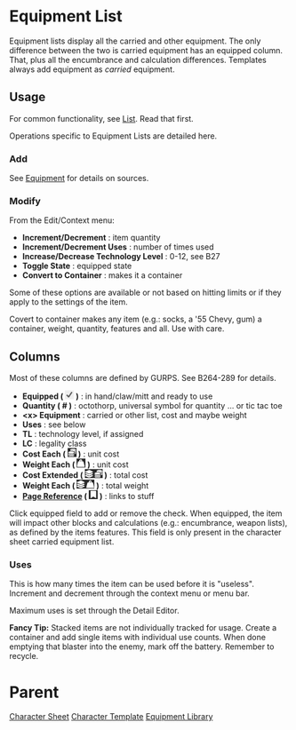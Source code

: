 # Equipment List
Equipment lists display all the carried and other equipment. The only difference between the two is carried equipment has an equipped column. That, plus all the encumbrance and calculation differences. Templates always add equipment as *carried* equipment.

## Usage
For common functionality, see [List](./List.md "List"). Read that first.

Operations specific to Equipment Lists are detailed here.

### Add
See [Equipment](./Equipment.md "Equipment") for details on sources.

### Modify
From the Edit/Context menu:
- **Increment/Decrement** : item quantity
- **Increment/Decrement Uses** : number of times used
- **Increase/Decrease Technology Level** : 0-12, see B27
- **Toggle State** : equipped state
- **Convert to Container** : makes it a container

Some of these options are available or not based on hitting limits or if they apply to the settings of the item.

Covert to container makes any item (e.g.: socks, a '55 Chevy, gum) a container, weight, quantity, features and all. Use with care.

## Columns
Most of these columns are defined by GURPS. See B264-289 for details. 

- **Equipped ( ![](./img/check.png "Equipped" ) )** : in hand/claw/mitt and ready to use
- **Quantity ( # )** : octothorp, universal symbol for quantity ... or tic tac toe
- **\<x> Equipment** : carried or other list, cost and maybe weight
- **Uses** : see below
- **TL** : technology level, if assigned
- **LC** : legality class
- **Cost Each ( ![](./img/coins.png "Cost" ) )** : unit cost
- **Weight Each ( ![](./img/bag-dark.png "Weight" ) )** : unit cost
- **Cost Extended ( ![](./img/coins-ext.png "Cost" ) )** : total cost
- **Weight Each ( ![](./img/bag-dark-ext.png "Weight" ) )** : total weight
- **[Page Reference](./Page%20Reference.md "Page Reference") ( ![]( ./img/flag.png "Page Reference") )** : links to stuff

Click equipped field to add or remove the check. When equipped, the item will impact other blocks and calculations (e.g.: encumbrance, weapon lists), as defined by the items features. This field is only present in the character sheet carried equipment list.

### Uses
This is how many times the item can be used before it is "useless". Increment and decrement through the context menu or menu bar.

Maximum uses is set through the Detail Editor.

**Fancy Tip:** Stacked items are not individually tracked for usage. Create a container and add single items with individual use counts. When done emptying that blaster into the enemy, mark off the battery. Remember to recycle.

# Parent
[Character Sheet](./Character%20Sheet.md "Character Sheet")
[Character Template](./Character%20Template.md "Character Template")
[Equipment Library](./Library%20Tree.md "Library Tree:Equipment")
